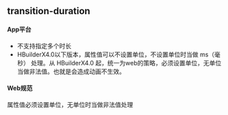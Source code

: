 ## transition-duration


<!-- CSSJSON.transition-duration.description -->

<!-- CSSJSON.transition-duration.syntax -->

<!-- CSSJSON.transition-duration.values -->

<!-- CSSJSON.transition-duration.defaultValue -->

<!-- CSSJSON.transition-duration.unixTags -->

<!-- CSSJSON.transition-duration.compatibility -->

#### App平台  
- 不支持指定多个时长  
- HBuilderX4.0以下版本，属性值可以不设置单位，不设置单位时当做 ms（毫秒） 处理。从 HBuilderX4.0 起，统一为web的策略，必须设置单位，无单位当做非法值。也就是会造成动画不生效。  

#### Web规范  
属性值必须设置单位，无单位时当做非法值处理  

<!-- CSSJSON.transition-duration.reference -->
